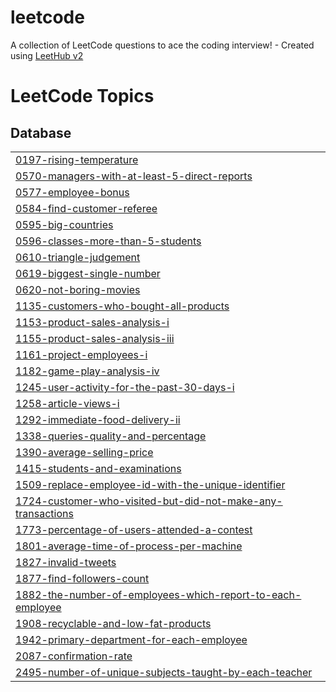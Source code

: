 # leetcode
A collection of LeetCode questions to ace the coding interview! - Created using [LeetHub v2](https://github.com/arunbhardwaj/LeetHub-2.0)

<!---LeetCode Topics Start-->
# LeetCode Topics
## Database
|  |
| ------- |
| [0197-rising-temperature](https://github.com/aashrithhhh/leetcode/tree/master/0197-rising-temperature) |
| [0570-managers-with-at-least-5-direct-reports](https://github.com/aashrithhhh/leetcode/tree/master/0570-managers-with-at-least-5-direct-reports) |
| [0577-employee-bonus](https://github.com/aashrithhhh/leetcode/tree/master/0577-employee-bonus) |
| [0584-find-customer-referee](https://github.com/aashrithhhh/leetcode/tree/master/0584-find-customer-referee) |
| [0595-big-countries](https://github.com/aashrithhhh/leetcode/tree/master/0595-big-countries) |
| [0596-classes-more-than-5-students](https://github.com/aashrithhhh/leetcode/tree/master/0596-classes-more-than-5-students) |
| [0610-triangle-judgement](https://github.com/aashrithhhh/leetcode/tree/master/0610-triangle-judgement) |
| [0619-biggest-single-number](https://github.com/aashrithhhh/leetcode/tree/master/0619-biggest-single-number) |
| [0620-not-boring-movies](https://github.com/aashrithhhh/leetcode/tree/master/0620-not-boring-movies) |
| [1135-customers-who-bought-all-products](https://github.com/aashrithhhh/leetcode/tree/master/1135-customers-who-bought-all-products) |
| [1153-product-sales-analysis-i](https://github.com/aashrithhhh/leetcode/tree/master/1153-product-sales-analysis-i) |
| [1155-product-sales-analysis-iii](https://github.com/aashrithhhh/leetcode/tree/master/1155-product-sales-analysis-iii) |
| [1161-project-employees-i](https://github.com/aashrithhhh/leetcode/tree/master/1161-project-employees-i) |
| [1182-game-play-analysis-iv](https://github.com/aashrithhhh/leetcode/tree/master/1182-game-play-analysis-iv) |
| [1245-user-activity-for-the-past-30-days-i](https://github.com/aashrithhhh/leetcode/tree/master/1245-user-activity-for-the-past-30-days-i) |
| [1258-article-views-i](https://github.com/aashrithhhh/leetcode/tree/master/1258-article-views-i) |
| [1292-immediate-food-delivery-ii](https://github.com/aashrithhhh/leetcode/tree/master/1292-immediate-food-delivery-ii) |
| [1338-queries-quality-and-percentage](https://github.com/aashrithhhh/leetcode/tree/master/1338-queries-quality-and-percentage) |
| [1390-average-selling-price](https://github.com/aashrithhhh/leetcode/tree/master/1390-average-selling-price) |
| [1415-students-and-examinations](https://github.com/aashrithhhh/leetcode/tree/master/1415-students-and-examinations) |
| [1509-replace-employee-id-with-the-unique-identifier](https://github.com/aashrithhhh/leetcode/tree/master/1509-replace-employee-id-with-the-unique-identifier) |
| [1724-customer-who-visited-but-did-not-make-any-transactions](https://github.com/aashrithhhh/leetcode/tree/master/1724-customer-who-visited-but-did-not-make-any-transactions) |
| [1773-percentage-of-users-attended-a-contest](https://github.com/aashrithhhh/leetcode/tree/master/1773-percentage-of-users-attended-a-contest) |
| [1801-average-time-of-process-per-machine](https://github.com/aashrithhhh/leetcode/tree/master/1801-average-time-of-process-per-machine) |
| [1827-invalid-tweets](https://github.com/aashrithhhh/leetcode/tree/master/1827-invalid-tweets) |
| [1877-find-followers-count](https://github.com/aashrithhhh/leetcode/tree/master/1877-find-followers-count) |
| [1882-the-number-of-employees-which-report-to-each-employee](https://github.com/aashrithhhh/leetcode/tree/master/1882-the-number-of-employees-which-report-to-each-employee) |
| [1908-recyclable-and-low-fat-products](https://github.com/aashrithhhh/leetcode/tree/master/1908-recyclable-and-low-fat-products) |
| [1942-primary-department-for-each-employee](https://github.com/aashrithhhh/leetcode/tree/master/1942-primary-department-for-each-employee) |
| [2087-confirmation-rate](https://github.com/aashrithhhh/leetcode/tree/master/2087-confirmation-rate) |
| [2495-number-of-unique-subjects-taught-by-each-teacher](https://github.com/aashrithhhh/leetcode/tree/master/2495-number-of-unique-subjects-taught-by-each-teacher) |
<!---LeetCode Topics End-->
